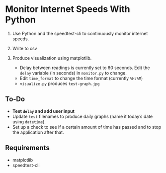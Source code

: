 # Monitor Internet Speeds With Python

1. Use Python and the speedtest-cli to continuously monitor internet speeds.
2. Write to csv
3. Produce visualization using matplotlib.

   - Delay between readings is currently set to 60 seconds. Edit the `delay` variable (in seconds) in `monitor.py` to change.
   - Edit `time_format` to change the time format (currently `%H:%M`)
   - `visualize.py` produces `test-graph.jpg`

## To-Do

- **Test `delay` and add user input**
- Update `test` filenames to produce daily graphs (name it today’s date using `datetime`).
- Set up a check to see if a certain amount of time has passed and to stop the application after that.

## Requirements

- matplotlib
- speedtest-cli
